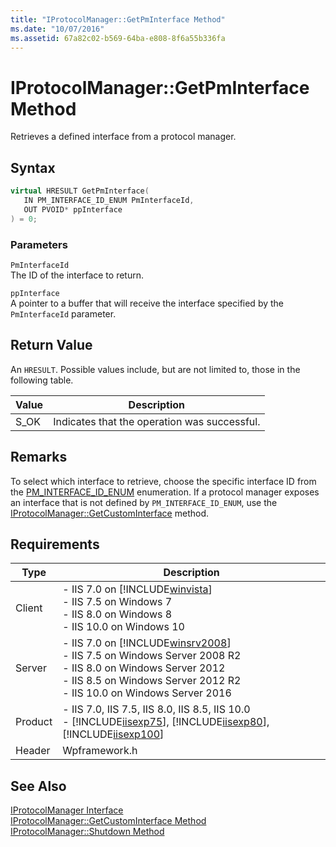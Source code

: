 ```yaml
---
title: "IProtocolManager::GetPmInterface Method"
ms.date: "10/07/2016"
ms.assetid: 67a82c02-b569-64ba-e808-8f6a55b336fa
---
```

# IProtocolManager::GetPmInterface Method
Retrieves a defined interface from a protocol manager.  
  
## Syntax  
  
```cpp  
virtual HRESULT GetPmInterface(  
   IN PM_INTERFACE_ID_ENUM PmInterfaceId,  
   OUT PVOID* ppInterface  
) = 0;  
```  
  
### Parameters  
 `PmInterfaceId`  
 The ID of the interface to return.  
  
 `ppInterface`  
 A pointer to a buffer that will receive the interface specified by the `PmInterfaceId` parameter.  
  
## Return Value  
 An `HRESULT`. Possible values include, but are not limited to, those in the following table.  
  
|Value|Description|  
|-----------|-----------------|  
|S_OK|Indicates that the operation was successful.|  
  
## Remarks  
 To select which interface to retrieve, choose the specific interface ID from the [PM_INTERFACE_ID_ENUM](../../web-development-reference/native-code-api-reference/pm-interface-id-enum-enumeration.md) enumeration. If a protocol manager exposes an interface that is not defined by `PM_INTERFACE_ID_ENUM`, use the [IProtocolManager::GetCustomInterface](../../web-development-reference/native-code-api-reference/iprotocolmanager-getcustominterface-method.md) method.  
  
## Requirements  
  
|Type|Description|  
|----------|-----------------|  
|Client|-   IIS 7.0 on [!INCLUDE[winvista](../../wmi-provider/includes/winvista-md.md)]<br />-   IIS 7.5 on Windows 7<br />-   IIS 8.0 on Windows 8<br />-   IIS 10.0 on Windows 10|  
|Server|-   IIS 7.0 on [!INCLUDE[winsrv2008](../../wmi-provider/includes/winsrv2008-md.md)]<br />-   IIS 7.5 on Windows Server 2008 R2<br />-   IIS 8.0 on Windows Server 2012<br />-   IIS 8.5 on Windows Server 2012 R2<br />-   IIS 10.0 on Windows Server 2016|  
|Product|-   IIS 7.0, IIS 7.5, IIS 8.0, IIS 8.5, IIS 10.0<br />-   [!INCLUDE[iisexp75](../../web-development-reference/native-code-api-reference/includes/iisexp75-md.md)], [!INCLUDE[iisexp80](../../web-development-reference/native-code-api-reference/includes/iisexp80-md.md)], [!INCLUDE[iisexp100](../../web-development-reference/native-code-api-reference/includes/iisexp100-md.md)]|  
|Header|Wpframework.h|  
  
## See Also  
 [IProtocolManager Interface](../../web-development-reference/native-code-api-reference/iprotocolmanager-interface.md)   
 [IProtocolManager::GetCustomInterface Method](../../web-development-reference/native-code-api-reference/iprotocolmanager-getcustominterface-method.md)   
 [IProtocolManager::Shutdown Method](../../web-development-reference/native-code-api-reference/iprotocolmanager-shutdown-method.md)
